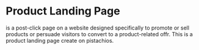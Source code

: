 # Product Landing Page 
is a post-click page on a website designed specifically to promote or sell products or persuade visitors to convert to a product-related offr.
This is a product landing page create on pistachios.
